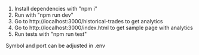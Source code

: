 1. Install dependencies with "npm i"
2. Run with "npm run dev"
3. Go to http://localhost:3000/historical-trades to get analytics
4. Go to http://localhost:3000/index.html to get sample page with analytics
5. Run tests with "npm run test"

Symbol and port can be adjusted in .env
